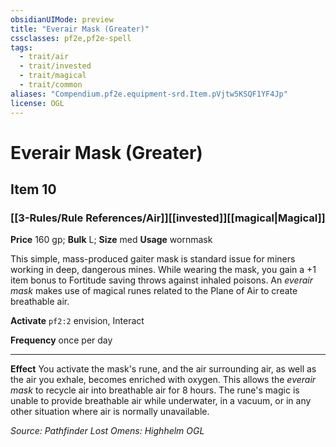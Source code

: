```yaml
---
obsidianUIMode: preview
title: "Everair Mask (Greater)"
cssclasses: pf2e,pf2e-spell
tags:
  - trait/air
  - trait/invested
  - trait/magical
  - trait/common
aliases: "Compendium.pf2e.equipment-srd.Item.pVjtw5KSQF1YF4Jp"
license: OGL
---
```

# Everair Mask (Greater)
## Item 10
### [[3-Rules/Rule References/Air]][[invested]][[magical|Magical]]


**Price** 160 gp; 
**Bulk** L; **Size** med
**Usage** wornmask

This simple, mass-produced gaiter mask is standard issue for miners working in deep, dangerous mines. While wearing the mask, you gain a +1 item bonus to Fortitude saving throws against inhaled poisons. An _everair mask_ makes use of magical runes related to the Plane of Air to create breathable air.

**Activate** `pf2:2` envision, Interact

**Frequency** once per day

* * *

**Effect** You activate the mask's rune, and the air surrounding air, as well as the air you exhale, becomes enriched with oxygen. This allows the _everair mask_ to recycle air into breathable air for 8 hours. The rune's magic is unable to provide breathable air while underwater, in a vacuum, or in any other situation where air is normally unavailable.

*Source: Pathfinder Lost Omens: Highhelm*
*OGL*